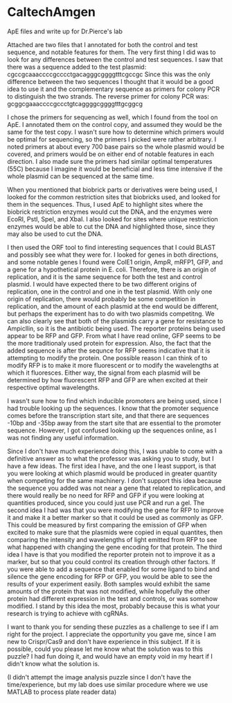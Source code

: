 # CaltechAmgen
ApE files and write up for Dr.Pierce's lab

Attached are two files that I annotated for both the control and test sequence, and notable features for them.
The very first thing I did was to look for any differences between the control and test sequences. I saw that there was a sequence added to the test plasmid:
cgccgcaaaccccgcccctgacagggcggggtttcgccgc
Since this was the only difference between the two sequences I thought that it would be a good idea to use it and the complementary sequence as primers for colony PCR to distinguish the two strands.
The reverse primer for colony PCR was:
gcggcgaaaccccgccctgtcaggggcggggtttgcggcg

I chose the primers for sequencing as well, which I found from the tool on ApE. I annotated them on the control copy, and assumed they would be the same for the test copy. I wasn't sure how to determine which primers would be optimal for sequencing, so the primers I picked were rather arbitrary. I noted primers at about every 700 base pairs so the whole plasmid would be covered, and primers would be on either end of notable features in each direction. I also made sure the primers had similar optimal temperatures (55C) because I imagine it would be beneficial and less time intensive if the whole plasmid can be sequenced at the same time. 

When you mentioned that biobrick parts or derivatives were being used, I looked for the common restriction sites that biobricks used, and looked for them in the sequences. Thus, I used ApE to highlight sites where the biobrick restriction enzymes would cut the DNA, and the enzymes were EcoRI, PstI, SpeI, and XbaI.
I also looked for sites where unique restriction enzymes would be able to cut the DNA and highlighted those, since they may also be used to cut the DNA.

I then used the ORF tool to find interesting sequences that I could BLAST and possibly see what they were for. I looked for genes in both directions, and some notable genes I found were ColE1 origin, AmpR, mRFP1, GFP, and a gene for a hypothetical protein in E. coli. 
Therefore, there is an origin of replication, and it is the same sequence for both the test and control plasmid. I would have expected there to be two different origins of replication, one in the control and one in the test plasmid. With only one origin of replication, there would probably be some competition in replication, and the amount of each plasmid at the end would be different, but perhaps the experiment has to do with two plasmids competitng.
We can also clearly see that both of the plasmids carry a gene for resistance to Ampicllin, so it is the antibiotic being used.
The reporter proteins being used appear to be RFP and GFP. From what I have read online, GFP seems to be the more traditionaly used protein for expression. Also, the fact that the added sequence is after the sequnce for RFP seems indicative that it is attempting to modify the protein. One possible reason I can think of to modify RFP is to make it more fluorescent or to modify the wavelengths at which it fluoresces. Either way, the signal from each plasmid will be determined by how fluorescent RFP and GFP are when excited at their respective optimal wavelengths.

I wasn't sure how to find which inducible promoters are being used, since I had trouble looking up the sequences. I know that the promoter sequence comes before the transcription start site, and that there are sequences -10bp and -35bp away from the start site that are essential to the promoter sequence. However, I got confused looking up the sequences online, as I was not finding any useful information.

Since I don't have much experience doing this, I was unable to come with a definitive answer as to what the professor was asking you to study, but I have a few ideas. The first idea I have, and the one I least support, is that you were looking at which plasmid would be produced in greater quantity when competing for the same machinery. I don't support this idea because the sequence you added was not near a gene that related to replication, and there would really be no need for RFP and GFP if you were looking at quantities produced, since you could just use PCR and run a gel. The second idea I had was that you were modifying the gene for RFP to improve it and make it a better marker so that it could be used as commonly as GFP. This could be measured by first comparing the emission of GFP when excited to make sure that the plasmids were copied in equal quantites, then comparing the intensity and wavelengths of light emitted from RFP to see what happened with changing the gene encoding for that protein. The third idea I have is that you modified the reporter protein not to improve it as a marker, but so that you could control its creation through other factors. If you were able to add a sequence that enabled for some ligand to bind and silence the gene encoding for RFP or GFP, you would be able to see the results of your experiment easily. Both samples would exhibit the same amounts of the protein that was not modified, while hopefully the other protein had different expression in the test and controls, or was somehow modified. I stand by this idea the most, probably because this is what your research is trying to achieve with cgRNAs.

I want to thank you for sending these puzzles as a challenge to see if I am right for the project. I appreciate the opportunity you gave me, since I am new to Crispr/Cas9 and don't have experience in this subject. If it is possible, could you please let me know what the solution was to this puzzle? I had fun doing it, and would have an empty void in my heart if I didn't know what the solution is.

(I didn't attempt the image analysis puzzle since I don't have the time/experience, but my lab does use similar procedure where we use MATLAB to process plate reader data)
